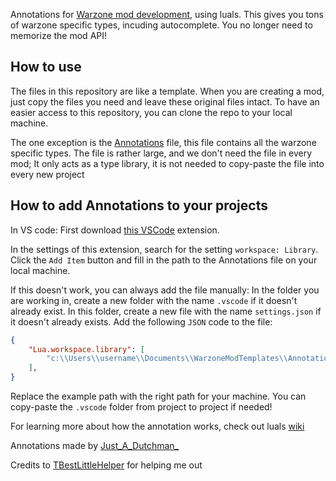 Annotations for [Warzone mod development](https://www.warzone.com/wiki/Mod_Developers_Guide), using luals.
This gives you tons of warzone specific types, incuding autocomplete. You no longer need to memorize the mod API!

## How to use
The files in this repository are like a template. When you are creating a mod, just copy the files you need and leave these original files intact.
To have an easier access to this repository, you can clone the repo to your local machine.

The one exception is the [Annotations](https://github.com/JustMe003/ModTemplates/blob/main/Annotations.lua) file, this file contains all the warzone specific types. The file is rather large, and we don't need the file in every mod; It only acts as a type library, it is not needed to copy-paste the file into every new project

## How to add Annotations to your projects

In VS code:
First download [this VSCode](https://marketplace.visualstudio.com/items?itemName=sumneko.lua) extension. 

In the settings of this extension, search for the setting `workspace: Library`. Click the `Add Item` button and fill in the path to the Annotations file on your local machine. 

If this doesn't work, you can always add the file manually:
In the folder you are working in, create a new folder with the name `.vscode` if it doesn't already exist.
In this folder, create a new file with the name `settings.json` if it doesn't already exists.
Add the following `JSON` code to the file:
```json
{
	"Lua.workspace.library": [
		"c:\\Users\\username\\Documents\\WarzoneModTemplates\\Annotations.lua"
	],
}
```
Replace the example path with the right path for your machine. You can copy-paste the `.vscode` folder from project to project if needed!

For learning more about how the annotation works, check out luals [wiki](https://luals.github.io/wiki/annotations/)



Annotations made by [Just_A_Dutchman_](https://github.com/JustMe003)

Credits to [TBestLittleHelper](https://github.com/TBestLittleHelper) for helping me out
